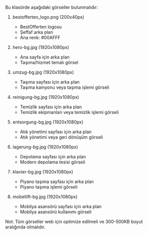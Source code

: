 Bu klasörde aşağıdaki görseller bulunmalıdır:

1. bestofferten_logo.png (200x40px)
   - BestOfferten logosu
   - Şeffaf arka plan
   - Ana renk: #00AFFF

2. hero-bg.jpg (1920x1080px)
   - Ana sayfa için arka plan
   - Taşıma/hizmet temalı görsel

3. umzug-bg.jpg (1920x1080px)
   - Taşıma sayfası için arka plan
   - Taşıma kamyonu veya taşıma işlemi görseli

4. reinigung-bg.jpg (1920x1080px)
   - Temizlik sayfası için arka plan
   - Temizlik ekipmanları veya temizlik işlemi görseli

5. entsorgung-bg.jpg (1920x1080px)
   - Atık yönetimi sayfası için arka plan
   - Atık yönetimi veya geri dönüşüm görseli

6. lagerung-bg.jpg (1920x1080px)
   - Depolama sayfası için arka plan
   - Modern depolama tesisi görseli

7. klavier-bg.jpg (1920x1080px)
   - Piyano taşıma sayfası için arka plan
   - Piyano taşıma işlemi görseli

8. mobellift-bg.jpg (1920x1080px)
   - Mobilya asansörü sayfası için arka plan
   - Mobilya asansörü kullanımı görseli

Not: Tüm görseller web için optimize edilmeli ve 300-500KB boyut aralığında olmalıdır. 
